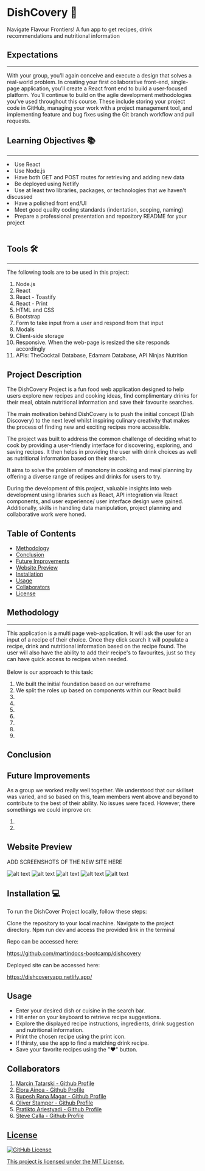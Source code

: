 # DishCovery 🥙

Navigate Flavour Frontiers! A fun app to get recipes, drink recommendations and nutritional information

## Expectations

---

With your group, you’ll again conceive and execute a design that solves a real-world problem. In creating your first collaborative front-end, single-page application, you’ll create a React front end to build a user-focused platform. You’ll continue to build on the agile development methodologies you’ve used throughout this course. These include storing your project code in GitHub, managing your work with a project management tool, and implementing feature and bug fixes using the Git branch workflow and pull requests.

## Learning Objectives 📚

---

<li>
Use React
<li>
Use Node.js
<li>
Have both GET and POST routes for retrieving and adding new data
<li>
Be deployed using Netlify
<li>
Use at least two libraries, packages, or technologies that we haven't discussed
<li>
Have a polished front end/UI
<li>
Meet good quality coding standards (indentation, scoping, naming)
<li>
Prepare a professional presentation and repository README for your project
<br>
<br>

## Tools 🛠️

---

The following tools are to be used in this project:

<ol>
<li> Node.js
<li> React
<li> React - Toastify
<li> React - Print
<li> HTML and CSS
<li> Bootstrap
<li> Form to take input from a user and respond from that input
<li> Modals
<li> Client-side storage
<li> Responsive. When the web-page is resized the site responds accordingly
<li> APIs: TheCocktail Database, Edamam Database, API Ninjas Nutrition
</ol>

## Project Description

The DishCovery Project is a fun food web application designed to help users explore new recipes and cooking ideas, find complimentary drinks for their meal, obtain nutritional information and save their favourite searches.

The main motivation behind DishCovery is to push the initial concept (Dish Discovery) to the next level whilst inspiring culinary creativity that makes the process of finding new and exciting recipes more accessible.

The project was built to address the common challenge of deciding what to cook by providing a user-friendly interface for discovering, exploring, and saving recipes. It then helps in providing the user with drink choices as well as nutritional information based on their search.

It aims to solve the problem of monotony in cooking and meal planning by offering a diverse range of recipes and drinks for users to try.

During the development of this project, valuable insights into web development using libraries such as React, API integration via React components, and user experience/ user interface design were gained. Additionally, skills in handling data manipulation, project planning and collaborative work were honed.

## Table of Contents

- [Methodology](#methodology)
- [Conclusion](#conclusion)
- [Future Improvements](#futureimprovements)
- [Website Preview](#websitepreview)
- [Installation](#installation)
- [Usage](#usage)
- [Collaborators](#collaborators)
- [License](#license)

## Methodology

---

This application is a multi page web-application. It will ask the user for an input of a recipe of their choice. Once they click search it will populate a recipe, drink and nutritional information based on the recipe found. The user will also have the ability to add their recipe's to favourites, just so they can have quick access to recipes when needed.
<br>
<br>
Below is our approach to this task:

<ol>
<li> We built the initial foundation based on our wireframe 
<li> We split the roles up based on components within our React build
<li>
<li>
<li>
<li>
<li>
<li>
<li>
</ol>

## Conclusion

## Future Improvements

As a group we worked really well together. We understood that our skillset was varied, and so based on this, team members went above and beyond to contribute to the best of their ability. No issues were faced. However, there somethings we could improve on:

<ol>
<li> 
<li> 
</ol>

## Website Preview

ADD SCREENSHOTS OF THE NEW SITE HERE

![alt text](./src/assets/Picture1.png)
![alt text](./src/assets/Picture2.png)
![alt text](./src/assets/Picture3.png)
![alt text](./src/assets/Picture4.png)
![alt text](./src/assets/Picture5.png)

## Installation 💻

To run the DishCover Project locally, follow these steps:

Clone the repository to your local machine.
Navigate to the project directory.
Npm run dev and access the provided link in the terminal

Repo can be accessed here:

https://github.com/martindocs-bootcamp/dishcovery

Deployed site can be accessed here:

https://dishcoveryapp.netlify.app/

## Usage

- Enter your desired dish or cuisine in the search bar.
- Hit enter on your keyboard to retrieve recipe suggestions.
- Explore the displayed recipe instructions, ingredients, drink suggestion and nutritional information.
- Print the chosen recipe using the print icon.
- If thirsty, use the app to find a matching drink recipe.
- Save your favorite recipes using the "♥" button.

## Collaborators

<ol>
<li> <a href='https://github.com/martindocs'> Marcin Tatarski - Github Profile
<li> <a href='https://github.com/TuuPuu'> Elora Ainoa - Github Profile
<li> <a href='https://github.com/rrana5106'> Rupesh Rana Magar - Github Profile
<li> <a href='https://github.com/oliverstamper'> Oliver Stamper - Github Profile
<li> <a href='https://github.com/ariestikto'> Pratikto Ariestyadi - Github Profile
<li> <a href='https://github.com/stevecalla'> Steve Calla - Github Profile

</ol>

## License

![GitHub License](https://img.shields.io/badge/license-MIT-blue)

This project is licensed under the MIT License.
